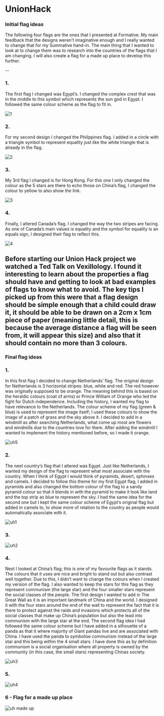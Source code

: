 # UnionHack

###   Initial flag ideas

The following four flags are the ones that I presented at Formative. My main feedback that the designs weren't imaginative enough and I really wanted to change that for my Summative hand-in. The main thing that I wanted to look at to change them was to research into the countries of the flags that I am changing. I will also create a flag for a made up place to develop this further.

--

### 1. 
The first flag I changed was Egypt’s. I changed the complex crest that was in the middle to this symbol which represents the sun god in Egypt. I followed the same colour scheme as the flag to fit in.

![1](https://cloud.githubusercontent.com/assets/22593770/19627497/cc538440-993f-11e6-8680-ad1c939b61a8.jpg) 

### 2. 
For my second design I changed the Philippines flag. I added in a circle with a triangle symbol to represent equality just like the white triangle that is already in the flag.

![2](https://cloud.githubusercontent.com/assets/22593770/19627510/1a856516-9940-11e6-85eb-cebf249db172.jpg)

### 3.
My 3rd flag I changed is for Hong Kong. For this one I only changed the colour as the 5 stars are there to echo those on China’s flag, I changed the colour to yellow to also show the link.

![3](https://cloud.githubusercontent.com/assets/22593770/19627518/45e02070-9940-11e6-9b97-b122fd2c3e1b.jpg)

### 4. 
Finally, I altered Canada’s flag. I changed the way the two stripes are facing. As one of Canada’s main values is equality and the symbol for equality is an equals sign, I designed their flag to reflect this.

![4](https://cloud.githubusercontent.com/assets/22593770/19627541/0a21fb7a-9941-11e6-8cbb-38780d5f8980.jpg)

Before starting our Union Hack project we watched a Ted Talk on Vexillology. I found it interesting to learn about the properties a flag should have and getting to look at bad examples of flags to know what to avoid. The key tips I picked up from this were that a flag design should be simple enough that a child could draw it, it should be able to be drawn on a 2cm x 1cm piece of paper (meaning little detail, this is because the average distance a flag will be seen from, it will appear this size) and also that it should contain no more than 3 colours. 
 -- 
 
### Final flag ideas

### 1.
In this first flag I decided to change Netherlands’ flag. The original design for Netherlands is 3 horizontal stripes: blue, white and red. The red however was originally supposed to be orange. The meaning behind this is based on the heraldic colours (coat of arms) or Prince William of Orange who led the fight for Dutch independence. Including the history, I wanted my flag to have relevance to the Netherlands. The colour scheme of my flag (green & blue) is used to represent the image itself; I used these colours to show the image of a patch of grass and the sky above it. I decided to add in a windmill as after searching Netherlands, what come up most are flowers and windmills due to the countries love for them. After adding the windmill I wanted to implement the history mentioned before, so I made it orange. 

![uh5](https://cloud.githubusercontent.com/assets/22593770/20721695/ae724ac2-b65b-11e6-90a0-2777799a8354.jpg)

### 2. 
The next country’s flag that I altered was Egypt. Just like Netherlands, I wanted my design of the flag to represent what most associate with the country. When I think of Egypt I would think of pyramids, desert, sphinxes and camels. I decided to follow this theme for my first Egypt flag, I added in pyramids and also changed the bottom colour of the flag to a sandy pyramid colour so that it blends in with the pyramid to make it look like land and the top strip as blue to represent the sky. I had the same idea for the second one but I kept the same colour scheme of Egypt’s original flag but added in camels to, to show more of relation to the country as people would automatically associate with it. 

![uh1](https://cloud.githubusercontent.com/assets/22593770/20721691/ae656bb8-b65b-11e6-9281-440082af0f34.jpg)

### 3.

![uh2](https://cloud.githubusercontent.com/assets/22593770/20721692/ae6eed1e-b65b-11e6-9e92-0c422393e5ad.jpg)

### 4. 
Next I looked at China’s flag; this is one of my favourite flags as it stands. The colours that it uses are nice and bright to stand out but also contrast well together. Due to this, I didn’t want to change the colours when I created my version of the flag. I also wanted to keep the stars for this flag as they represent communism (the large star) and the four smaller stars represent the social classes of the people. The first design I wanted to add in The Great Wall as it is an important landmark of China and the world. I designed it with the four stars around the end of the wall to represent the fact that it is there to protect against the raids and invasions which protects all of the social classes that make up China’s population but also the lead into communism with the large star at the end. The second flag idea I had followed the same colour scheme but I have added in a silhouette of a panda as that it where majority of Giant pandas live and are associated with China. I have used the panda to symbolise communism instead of the large star and this being within the 4 small stars. I have done this as by definition communism is a social organisation where all property is owned by the community (in this case, the small stars) representing Chinas society. 

![uh3](https://cloud.githubusercontent.com/assets/22593770/20721693/ae6fb26c-b65b-11e6-8b62-8b43265b7814.jpg)


### 5. 
![uh4](https://cloud.githubusercontent.com/assets/22593770/20721694/ae70b0a4-b65b-11e6-8c70-c7d5b18ec8f9.jpg)

### 6 - Flag for a made up place 

![uh made up](https://cloud.githubusercontent.com/assets/22593770/20721690/ae50fe12-b65b-11e6-8338-4b1af00eb63c.jpg)

